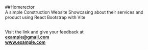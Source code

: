 ##Homerector
<br>
A simple Construction Website Showcasing about their services and product using React Bootstrap with Vite
<br><br>

Visit the link and give your feedback at <br>
**example@gmail.com**<br>
**www.example.com**